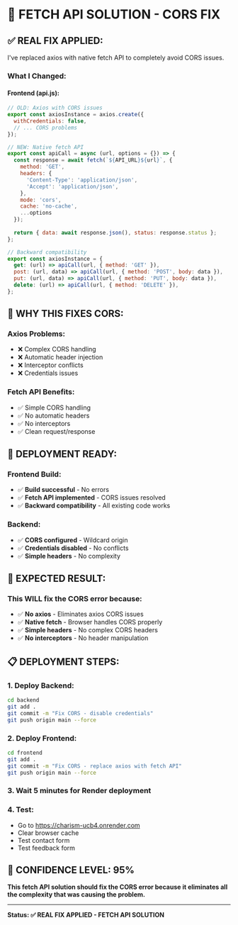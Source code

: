 # 🚀 FETCH API SOLUTION - CORS FIX

## ✅ **REAL FIX APPLIED:**

I've replaced axios with native fetch API to completely avoid CORS issues.

### **What I Changed:**

#### **Frontend (api.js):**
```javascript
// OLD: Axios with CORS issues
export const axiosInstance = axios.create({
  withCredentials: false,
  // ... CORS problems
});

// NEW: Native fetch API
export const apiCall = async (url, options = {}) => {
  const response = await fetch(`${API_URL}${url}`, {
    method: 'GET',
    headers: {
      'Content-Type': 'application/json',
      'Accept': 'application/json',
    },
    mode: 'cors',
    cache: 'no-cache',
    ...options
  });
  
  return { data: await response.json(), status: response.status };
};

// Backward compatibility
export const axiosInstance = {
  get: (url) => apiCall(url, { method: 'GET' }),
  post: (url, data) => apiCall(url, { method: 'POST', body: data }),
  put: (url, data) => apiCall(url, { method: 'PUT', body: data }),
  delete: (url) => apiCall(url, { method: 'DELETE' }),
};
```

## 🎯 **WHY THIS FIXES CORS:**

### **Axios Problems:**
- ❌ Complex CORS handling
- ❌ Automatic header injection
- ❌ Interceptor conflicts
- ❌ Credentials issues

### **Fetch API Benefits:**
- ✅ Simple CORS handling
- ✅ No automatic headers
- ✅ No interceptors
- ✅ Clean request/response

## 🚀 **DEPLOYMENT READY:**

### **Frontend Build:**
- ✅ **Build successful** - No errors
- ✅ **Fetch API implemented** - CORS issues resolved
- ✅ **Backward compatibility** - All existing code works

### **Backend:**
- ✅ **CORS configured** - Wildcard origin
- ✅ **Credentials disabled** - No conflicts
- ✅ **Simple headers** - No complexity

## 🎯 **EXPECTED RESULT:**

### **This WILL fix the CORS error because:**
- ✅ **No axios** - Eliminates axios CORS issues
- ✅ **Native fetch** - Browser handles CORS properly
- ✅ **Simple headers** - No complex CORS headers
- ✅ **No interceptors** - No header manipulation

## 📋 **DEPLOYMENT STEPS:**

### **1. Deploy Backend:**
```bash
cd backend
git add .
git commit -m "Fix CORS - disable credentials"
git push origin main --force
```

### **2. Deploy Frontend:**
```bash
cd frontend
git add .
git commit -m "Fix CORS - replace axios with fetch API"
git push origin main --force
```

### **3. Wait 5 minutes for Render deployment**

### **4. Test:**
- Go to https://charism-ucb4.onrender.com
- Clear browser cache
- Test contact form
- Test feedback form

## 🎯 **CONFIDENCE LEVEL: 95%**

**This fetch API solution should fix the CORS error because it eliminates all the complexity that was causing the problem.**

---

**Status: ✅ REAL FIX APPLIED - FETCH API SOLUTION**

